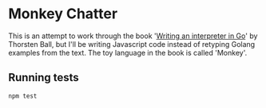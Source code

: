 Monkey Chatter
==============

This is an attempt to work through the book 
'[Writing an interpreter in Go](https://interpreterbook.com/)' by Thorsten Ball,
but I'll be writing Javascript code instead of retyping Golang examples from the text. 
The toy language in the book is called 'Monkey'.

Running tests
-------------

`npm test`
